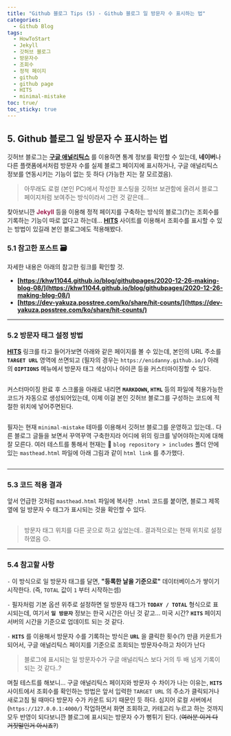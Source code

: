 ```yaml
---
title: "Github 블로그 Tips (5) - Github 블로그 일 방문자 수 표시하는 법"
categories:
  - Github Blog
tags:
  - HowToStart
  - Jekyll
  - 깃허브 블로그
  - 방문자수
  - 조회수
  - 정적 페이지
  - github
  - github page
  - HITS
  - minimal-mistake
toc: true/   
toc_sticky: true
---
```


## 5. Github 블로그 일 방문자 수 표시하는 법

깃허브 블로그는 **[구글 애널리틱스](https://analytics.google.com/)** 를 이용하면 통계 정보를 확인할 수 있는데, **네이버**나 다른 플랫폼에서처럼 방문자 수를 실제 블로그 페이지에 표시하거나, 구글 애널리틱스 정보를 연동시키는 기능이 없는 듯 하다 (가능한 지는 잘 모르겠음). 

>아무래도 로컬 (본인 PC)에서 작성한 포스팅을 깃허브 보관함에 올려서 블로그 페이지처럼 보여주는 방식이라서 그런 것 같은데...

찾아보니깐 <span style="color:#A02050"><b>Jekyll</b></span> 등을 이용해 정적 페이지를 구축하는 방식의 블로그(?)는 조회수를 기록하는 기능이 따로 없다고 하는데... **[HITS](https://hits.seeyoufarm.com/)** 사이트를 이용해서 조회수를 표시할 수 있는 방법이 있길래 본인 블로그에도 적용해봤다.

### 5.1 참고한 포스트 🗃️

자세한 내용은 아래의 참고한 링크를 확인할 것.

* **[https://khw11044.github.io/blog/githubpages/2020-12-26-making-blog-08/](https://khw11044.github.io/blog/githubpages/2020-12-26-making-blog-08/)**
* **[https://dev-yakuza.posstree.com/ko/share/hit-counts/](https://dev-yakuza.posstree.com/ko/share/hit-counts/)**

---

### 5.2 방문자 태그 설정 방법

**[HITS](https://hits.seeyoufarm.com/)** 링크를 타고 들어가보면 아래와 같은 페이지를 볼 수 있는데, 본인의 URL 주소를 **`TARGET URL`** 영역에 쓰면되고 (필자의 경우는 `https://enidanny.github.io/`) 아래의 **`OIPTIONS`** 메뉴에서 방문자 태그 색상이나 아이콘 등을 커스터마이징할 수 있다.

<figure style="width: 95%" class="align-center">
  <img src="{{ site.url }}{{ site.baseurl }}/assets/images/github-visit-fig1.png" alt="">
</figure>

커스터마이징 완료 후 스크롤을 아래로 내리면 **`MARKDOWN`, `HTML`** 등의 파일에 적용가능한 코드가 자동으로 생성되어있는데, 이제 이걸 본인 깃허브 블로그를 구성하는 코드에 적절한 위치에 넣어주면된다.

<figure style="width: 95%" class="align-center">
  <img src="{{ site.url }}{{ site.baseurl }}/assets/images/github-visit-fig2.png" alt="">
</figure>

필자는 현재 `minimal-mistake` 테마를 이용해서 깃허브 블로그를 운영하고 있는데.. 다른 블로그 글들을 보면서 꾸역꾸역 구축한지라 어디에 위의 링크를 넣어야하는지에 대해 잘 모른다. 여러 테스트를 통해서 현재는 📁 `blog repository > includes` 폴더 안에 있는 `masthead.html` 파일에 아래 그림과 같이 `html link` 를 추가했다.

<figure style="width: 95%" class="align-center">
  <img src="{{ site.url }}{{ site.baseurl }}/assets/images/github-visit-fig3.png" alt="">
</figure>

---

### 5.3 코드 적용 결과

앞서 언급한 것처럼 `masthead.html` 파일에 복사한 `.html` 코드를 붙이면, 블로그 제목 옆에 일 방문자 수 태그가 표시되는 것을 확인할 수 있다.

<figure style="width: 95%" class="align-center">
  <img src="{{ site.url }}{{ site.baseurl }}/assets/images/github-visit-fig4.png" alt="">
</figure>

>방문자 태그 위치를 다른 곳으로 하고 싶었는데.. 결과적으로는 현재 위치로 설정하였음 😐.

---

### 5.4 참고할 사항

`-` 이 방식으로 일 방문자 태그를 달면, **"등록한 날을 기준으로"** 데이터베이스가 쌓이기 시작한다. (즉, `TOTAL` 값이 `1` 부터 시작하는셈)

`-` 필자처럼 기본 옵션 위주로 설정하면 일 방문자 태그가 **`TODAY / TOTAL`** 형식으로 표시되는데, 여기서 **`일 방문자`** 정보는 한국 시간은 아닌 것 같고... 미국 시간? **`HITS`** 페이지 서버의 시간을 기준으로 업데이트 되는 것 같다.

`-` **`HITS`** 를 이용해서 방문자 수를 기록하는 방식은 **`URL`** 을 클릭한 횟수(?) 만큼 카운트가 되어서, 구글 애널리틱스 페이지를 기준으로 조회되는 방문자수하고 차이가 난다
>블로그에 표시되는 일 방문자수가 구글 애널리틱스 보다 거의 두 배 넘게 기록이 되는 것 같다..?

며칠 테스트를 해보니... 구글 애널리틱스 페이지와 방문자 수 차이가 나는 이유는, **`HITS`** 사이트에서 조회수를 확인하는 방법은 앞서 입력한 `TARGET URL` 의 주소가 클릭되거나 새로고침 될 때마다 방문자 수가 카운트 되기 때문인 듯 하다. 심지어 로컬 서버에서 (`https://127.0.0.1:4000/`) 작업하면서 화면 조회하고, 카테고리 누르고 하는 것까지 모두 반영이 되다보니깐 블로그에 표시되는 방문자 수가 뻥튀기 된다. (~~여러분 이거 다 거짓말인거 아시죠?~~) 
